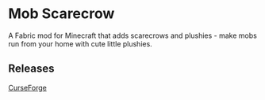 # Mob Scarecrow
A Fabric mod for Minecraft that adds scarecrows and plushies - make mobs run from your home with cute little plushies.

## Releases
[CurseForge](https://www.curseforge.com/minecraft/mc-mods/mob-scarecrows)